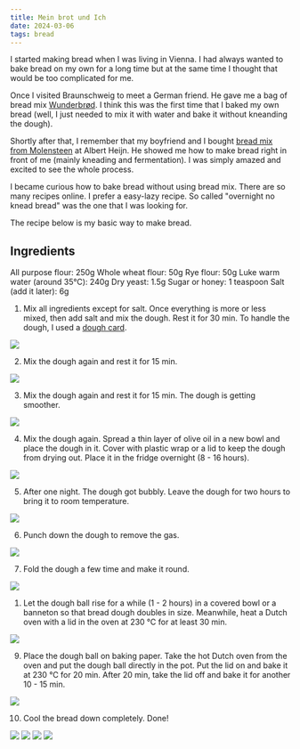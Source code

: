 ```yaml
---
title: Mein brot und Ich
date: 2024-03-06
tags: bread
---
```


I started making bread when I was living in Vienna. I had always wanted to bake bread on my own for a long time but at the same time I thought that would be too complicated for me.

Once I visited Braunschweig to meet a German friend. He gave me a bag of bread mix [Wunderbrød](https://www.dm.de/bauckhof-backmischung-wunderbrot-glutenfrei-p4015637826417.html). I think this was the first time that I baked my own bread (well, I just needed to mix it with water and bake it without kneanding the dough).

Shortly after that, I remember that my boyfriend and I bought [bread mix from Molensteen](https://www.ah.nl/producten/product/wi492782/mix-voor-meergranen-brood) at Albert Heijn. He showed me how to make bread right in front of me (mainly kneading and fermentation). I was simply amazed and excited to see the whole process.

I became curious how to bake bread without using bread mix. There are so many recipes online. I prefer a easy-lazy recipe. So called "overnight no knead bread" was the one that I was looking for.

The recipe below is my basic way to make bread.

## Ingredients

All purpose flour: 250g
Whole wheat flour: 50g
Rye flour: 50g
Luke warm water (around 35℃): 240g
Dry yeast: 1.5g
Sugar or honey: 1 teaspoon
Salt (add it later): 6g

1. Mix all ingredients except for salt. Once everything is more or less mixed, then add salt and mix the dough. Rest it for 30 min. To handle the dough, I used a [dough card](https://www.manufactum.at/teigkarte-2-stueck-a16887/).

![](/images/090224/20240206_144025012.jpg)

2. Mix the dough again and rest it for 15 min.

![](/images/090224/20240206_151300475.jpg)

3. Mix the dough again and rest it for 15 min. The dough is getting smoother.

![](/images/090224/20240206_152925248.jpg)

4. Mix the dough again. Spread a thin layer of olive oil in a new bowl and place the dough in it. Cover with plastic wrap or a lid to keep the dough from drying out. Place it in the fridge overnight (8 - 16 hours).

![](/images/090224/20240206_154629912.jpg)

5. After one night. The dough got bubbly. Leave the dough for two hours to bring it to room temperature.

![](/images/090224/20240207_100510795.jpg)

6. Punch down the dough to remove the gas.

![](/images/090224/20240126_093243324.jpg)

7. Fold the dough a few time and make it round.

![](/images/090224/20240126_093432771.jpg)

1. Let the dough ball rise for a while (1 - 2 hours) in a covered bowl or a banneton so that bread dough doubles in size. Meanwhile, heat a Dutch oven with a lid in the oven at 230 ℃ for at least 30 min.

![](/images/090224/20240126_110048018.jpg)

9. Place the dough ball on baking paper. Take the hot Dutch oven from the oven and put the dough ball directly in the pot. Put the lid on and bake it at 230 ℃ for 20 min. After 20 min, take the lid off and bake it for another 10 - 15 min.

![](/images/090224/20240207_142618528.jpg)

10. Cool the bread down completely. Done!

![](/images/090224/20240207_145858008.jpg)
![](/images/090224/20240207_150001356.jpg)
![](/images/090224/20240207_150027602.jpg)
![](/images/090224/20240207_152820640.jpg)
